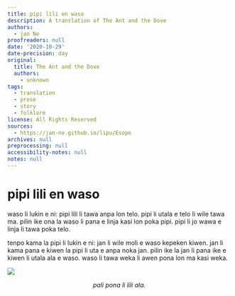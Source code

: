 ```yaml
---
title: pipi lili en waso
description: A translation of The Ant and the Dove
authors:
  - jan Ne
proofreaders: null
date: '2020-10-29'
date-precision: day
original:
  title: The Ant and the Dove
  authors:
    - unknown
tags:
  - translation
  - prose
  - story
  - folklore
license: All Rights Reserved
sources:
  - https://jan-ne.github.io/lipu/Esopo
archives: null
preprocessing: null
accessibility-notes: null
notes: null
---
```


# pipi lili en waso

waso li lukin e ni: pipi lili li tawa anpa lon telo. pipi li utala e telo li wile tawa ma. pilin ike ona la waso li pana e linja kasi lon poka pipi. pipi li jo wawa e linja li tawa poka telo.

tenpo kama la pipi li lukin e ni: jan li wile moli e waso kepeken kiwen. jan li kama pana e kiwen la pipi li uta e anpa noka jan. pilin ike la jan li pana ike e kiwen li utala ala e waso. waso li tawa weka li awen pona lon ma kasi weka.

![](https://jan-ne.github.io/lipu/Esopo/pipi_lili_en_waso.jpg)

*<p style="text-align: center;">pali pona li lili ala.</p>*
